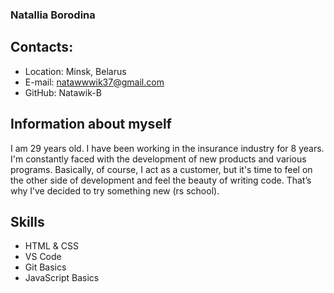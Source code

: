 ### Natallia Borodina

## Contacts:
* Location: Minsk, Belarus
* E-mail: natawwwik37@gmail.com
* GitHub: Natawik-B

## Information about myself
I am 29 years old. I have been working in the insurance industry for 8 years. I'm constantly faced with the development of new products and various programs. Basically, of course, I act as a customer, but it's time to feel on the other side of development and feel the beauty of writing code. That’s why I’ve decided to try something new (rs school).

## Skills
* HTML & CSS
* VS Code
* Git Basics
* JavaScript Basics
